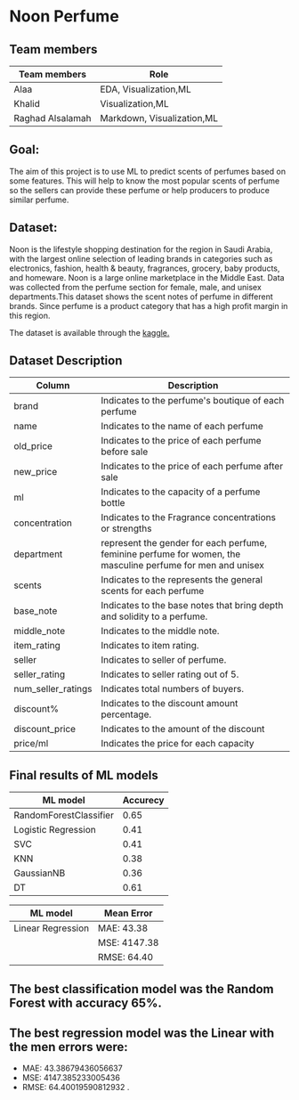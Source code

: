 # Noon Perfume


## Team members

| Team members   | Role |
| ----------- | ----------- |
| Alaa | EDA, Visualization,ML |
| Khalid | Visualization,ML|
| Raghad Alsalamah |Markdown, Visualization,ML |

## Goal:
The aim of this project is to use ML to predict scents of perfumes based on some features. This will help to know the most popular scents of perfume so the sellers can provide these perfume or help producers to produce similar perfume.

## Dataset:
Noon is the lifestyle shopping destination for the region in Saudi Arabia, with the largest online selection of leading brands in categories such as electronics, fashion, health & beauty, fragrances, grocery, baby products, and homeware. Noon is a large online marketplace in the Middle East.
Data was collected from the perfume section for female, male, and unisex departments.This dataset shows the scent notes of perfume in different brands. Since perfume is a product category that has a high profit margin in this region.

The dataset is available through the [kaggle.](https://www.kaggle.com/datasets/monirahabdulaziz/noon-perfume)
## Dataset Description
|  Column  | Description |
| ----------- | ----------- |
| brand| Indicates to the perfume's boutique of each perfume |
| name| Indicates to the name of each perfume |
| old_price|  Indicates to the price of each perfume before sale |
| new_price|  Indicates to the price of each perfume after sale|
| ml| Indicates to the capacity of a perfume bottle |
| concentration| Indicates to the Fragrance concentrations or strengths |
| department|  represent the gender for each perfume, feminine perfume for women, the masculine perfume for men and unisex|
| scents|  Indicates to the represents the general scents for each perfume|
| base_note|  Indicates to the base notes that bring depth and solidity to a perfume.|
| middle_note|  Indicates to the middle note.|
| item_rating | Indicates to item rating. |
| seller | Indicates to seller of perfume. |
| seller_rating | Indicates to seller rating out of 5. |
| num_seller_ratings | Indicates total numbers of buyers. |
| discount% | Indicates to the discount amount percentage. |
| discount_price |  Indicates to the amount of the discount |
| price/ml |  Indicates the price for each capacity |

## Final results of ML models

|  ML model  | Accurecy |
| ----------- | ----------- |
| RandomForestClassifier|0.65  |
| Logistic Regression|0.41  |
| SVC|0.41  |
| KNN|0.38  |
| GaussianNB|0.36  |
| DT|0.61  |

|  ML model  | Mean Error |
| ----------- | ----------- |
| Linear Regression|MAE: 43.38 |
| |MSE: 4147.38 |
| |RMSE: 64.40 |

## The best classification model was the Random Forest with accuracy 65%.
## The best regression model was the Linear with the men errors were:
- MAE: 43.38679436056637
- MSE: 4147.385233005436
- RMSE: 64.40019590812932  .
